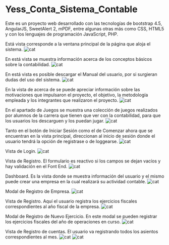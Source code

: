 # Yess_Conta_Sistema_Contable
Este es un proyecto web desarrollado con las tecnologías de bootstrap 4.5, AngularJS, SweetAlert 2, mPDF, entre algunas otras más como CSS, HTML5 y con los lenguajes de programación JavaScript, PHP.

Está vista corresponde a la ventana principal de la página que aloja el sistema.
![cat](https://github.com/ricardomtnez/Yess_Conta_Sistema_Contable/blob/main/Resources/Ventana_Principal.jpg)

En está vista se muestra información acerca de los conceptos básicos sobre la contabilidad.
![cat](https://github.com/ricardomtnez/Yess_Conta_Sistema_Contable/blob/main/Resources/Conceptos_Basicos.jpg)

En está vista es posible descargar el Manual del usuario, por si surgieran dudas del uso del sistema.
![cat](https://github.com/ricardomtnez/Yess_Conta_Sistema_Contable/blob/main/Resources/Manuales.jpg)

En la vista de acerca de se puede apreciar información sobre las motivaciones que impulsaron el proyecto,
el objetivo, la metodología empleada y los integrantes que realizaron el proyecto.
![cat](https://github.com/ricardomtnez/Yess_Conta_Sistema_Contable/blob/main/Resources/Acercade.jpg)

En el apartado de Juegos se muestra una colección de juegos realizados por alumnos de la carrera que tienen que ver con la contabilidad, para que los usuarios los descarguen y los puedan jugar.
![cat](https://github.com/ricardomtnez/Yess_Conta_Sistema_Contable/blob/main/Resources/Juegos.jpg)

Tanto en el botón de Iniciar Sesión como el de Comenzar ahora que se encuentran en la vista principal, direccionan al inicio de sesión donde el usuario tendrá la opción de registrase o de loggearse.
![cat](https://github.com/ricardomtnez/Yess_Conta_Sistema_Contable/blob/main/Resources/Iniciar_Sesion.jpg)

Vista de Login.
![cat](https://github.com/ricardomtnez/Yess_Conta_Sistema_Contable/blob/main/Resources/Login.jpg)

Vista de Registro. El formulario es reactivo si los campos se dejan vacíos y hay validación en el Font End.
![cat](https://github.com/ricardomtnez/Yess_Conta_Sistema_Contable/blob/main/Resources/Registro.jpg)

Dashboard. Es la vista donde se muestra información del usuario y el mismo puede crear una empresa en la cual realizará su actividad contable.
![cat](https://github.com/ricardomtnez/Yess_Conta_Sistema_Contable/blob/main/Resources/Dasboard.jpg)

Modal de Registro de Empresa.
![cat](https://github.com/ricardomtnez/Yess_Conta_Sistema_Contable/blob/main/Resources/Registro_Empresa.jpg)

Vista de Registro. Aquí el usuario registra los ejercicios fiscales correspondientes al año fiscal de la empresa.
![cat](https://github.com/ricardomtnez/Yess_Conta_Sistema_Contable/blob/main/Resources/Registro_EjerciciosFiscales.jpg)

Modal de Registro de Nuevo Ejercicio. En este modal se pueden registrar los ejercicios fiscales del año de operaciones en curso.
![cat](https://github.com/ricardomtnez/Yess_Conta_Sistema_Contable/blob/main/Resources/Modal_EjercicioFiscal.jpg)

Vista de Registro de cuentas. El usuario va registrando todos los asientos correspondientes al mes.
![cat](https://github.com/ricardomtnez/Yess_Conta_Sistema_Contable/blob/main/Resources/Registro_Cuentas.jpg)
![cat](https://github.com/ricardomtnez/Yess_Conta_Sistema_Contable/blob/main/Resources/Modal_Registro.jpg)
